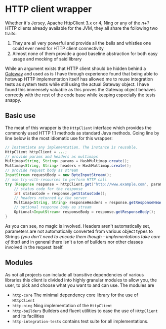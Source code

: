 # HTTP client wrapper

Whether it's Jersey, Apache HttpClient 3.x or 4, Ning or any of the *n+1* HTTP clients already available for the JVM,
they all share the following two traits:

 1. They are all very powerful and provide all the bells and whistles one could ever need for HTTP client connectivity
 2. Almost none of them provide a good baseline abstraction for both easy usage and mocking of said library

While an argument exists that HTTP client should be hidden behind a
[Gateway](http://martinfowler.com/eaaCatalog/gateway.html) and used as is I have through experience found that being
able to hotswap HTTP implementation itself has allowed me to reuse integration tests as system tests while still using
the actual Gateway object. I have found this immensely valuable as this proves the Gateway object behaves correctly with
the rest of the code base while keeping especially the tests snappy.

## Basic use

The meat of this wrapper is the `HttpClient` interface which provides the commonly used HTTP 1.1 methods as standard
Java methods. Going line by line below is the most idiomatic use for this wrapper:

```java
// Instantiate any implementation. The instance is reusable.
HttpClient httpClient = ...;
// provide params and headers as multimaps
Multimap<String, String> params = HashMultimap.create();
Multimap<String, String> headers = HashMultimap.create();
// provide request body as stream
InputStream requestBody = new ByteInputStream();
// use try-with-resources to perform HTTP call
try (Response response = httpClient.get("http://www.example.com", params, headers, requestBody)) {
    // status code for the response
    int statusCode = response.getStatusCode();
    // headers returned by the server
    Multimap<String, String> responseHeaders = response.getResponseHeaders();
    // optional response body as stream
    Optional<InputStream> responseBody = response.getResponseBody();
}
```

As you can see, no magic is involved. Headers aren't automatically set, parameters are not automatically converted from
various object types to Strings *(you don't need to encode them though - implementations take care of that)* and in
general there isn't a ton of builders nor other classes involved in the request itself.

## Modules

As not all projects can include all transitive dependencies of various libraries this client is divided into highly
granular modules to allow you, the user, to pick and choose what you want to and can use. The modules are

 - `http-core` The minimal dependency core library for the use of `HttpClient`
 - `http-ning` Ning implementation of the `HttpClient`
 - `http-builders` Builders and fluent utilities to ease the use of `HttpClient` and its facilities
 - `http-integration-tests` contains test suite for all implementations.
